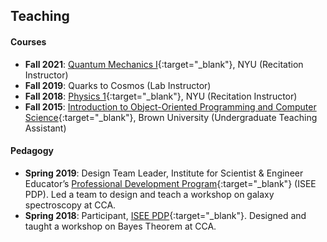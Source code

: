 ## <a name="teaching"></a> Teaching

#### Courses

- **Fall 2021**: [Quantum Mechanics I](https://wp.nyu.edu/shabanilab/courses/qm1_2021/){:target="\_blank"}, NYU (Recitation Instructor)
- **Fall 2019**: Quarks to Cosmos (Lab Instructor)
- **Fall 2018**: [Physics 1](https://cosmo.nyu.edu/hogg/physics1/){:target="\_blank"}, NYU (Recitation Instructor)
- **Fall 2015**: [Introduction to Object-Oriented Programming and Computer Science](https://cs.brown.edu/courses/cs015/){:target="\_blank"}, Brown University (Undergraduate Teaching Assistant)

#### Pedagogy

- **Spring 2019**: Design Team Leader, Institute for Scientist & Engineer Educator’s [Professional Development Program](https://isee.ucsc.edu/programs/pdp/){:target="\_blank"} (ISEE PDP). Led a team to design and teach a workshop on galaxy spectroscopy at CCA.
- **Spring 2018**: Participant, [ISEE PDP](https://isee.ucsc.edu/programs/pdp/){:target="\_blank"}. Designed and taught a workshop on Bayes Theorem at CCA.


